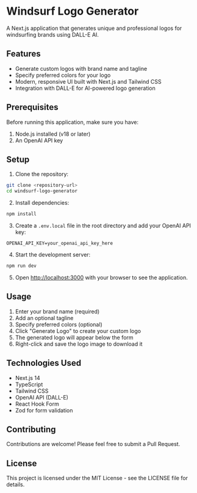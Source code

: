 # Windsurf Logo Generator

A Next.js application that generates unique and professional logos for windsurfing brands using DALL-E AI.

## Features

- Generate custom logos with brand name and tagline
- Specify preferred colors for your logo
- Modern, responsive UI built with Next.js and Tailwind CSS
- Integration with DALL-E for AI-powered logo generation

## Prerequisites

Before running this application, make sure you have:

1. Node.js installed (v18 or later)
2. An OpenAI API key

## Setup

1. Clone the repository:
```bash
git clone <repository-url>
cd windsurf-logo-generator
```

2. Install dependencies:
```bash
npm install
```

3. Create a `.env.local` file in the root directory and add your OpenAI API key:
```
OPENAI_API_KEY=your_openai_api_key_here
```

4. Start the development server:
```bash
npm run dev
```

5. Open [http://localhost:3000](http://localhost:3000) with your browser to see the application.

## Usage

1. Enter your brand name (required)
2. Add an optional tagline
3. Specify preferred colors (optional)
4. Click "Generate Logo" to create your custom logo
5. The generated logo will appear below the form
6. Right-click and save the logo image to download it

## Technologies Used

- Next.js 14
- TypeScript
- Tailwind CSS
- OpenAI API (DALL-E)
- React Hook Form
- Zod for form validation

## Contributing

Contributions are welcome! Please feel free to submit a Pull Request.

## License

This project is licensed under the MIT License - see the LICENSE file for details.
